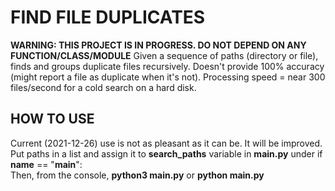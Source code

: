 # FIND FILE DUPLICATES
**WARNING: THIS PROJECT IS IN PROGRESS. DO NOT DEPEND ON ANY FUNCTION/CLASS/MODULE**
Given a sequence of paths (directory or file), finds and groups duplicate files recursively.
Doesn't provide 100% accuracy (might report a file as duplicate when it's not).
Processing speed = near 300 files/second for a cold search on a hard disk.

## HOW TO USE
Current (2021-12-26) use is not as pleasant as it can be. It will be improved.  
Put paths in a list and assign it to **search_paths** variable in **main.py** under if __name__ == "__main__":  
Then, from the console, 
**python3 main.py**
or
**python main.py**